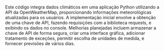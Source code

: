 Este código integra dados climáticos em uma aplicação Python utilizando a API da OpenWeatherMap, proporcionando informações meteorológicas atualizadas para os usuários. A implementação inicial envolve a obtenção de uma chave de API, fazendo requisições com a biblioteca requests, e exibindo os dados no console. Melhorias planejadas incluem armazenar a chave de API de forma segura, criar uma interface gráfica, adicionar tratamento de exceções, permitir escolha de unidades de medida, e fornecer previsões de vários dias.
